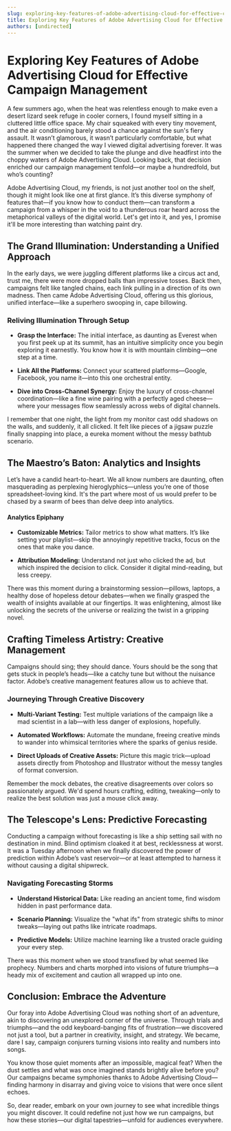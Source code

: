 ```yaml
---
slug: exploring-key-features-of-adobe-advertising-cloud-for-effective-campaign-management
title: Exploring Key Features of Adobe Advertising Cloud for Effective Campaign Management
authors: [undirected]
---
```



# Exploring Key Features of Adobe Advertising Cloud for Effective Campaign Management

A few summers ago, when the heat was relentless enough to make even a desert lizard seek refuge in cooler corners, I found myself sitting in a cluttered little office space. My chair squeaked with every tiny movement, and the air conditioning barely stood a chance against the sun's fiery assault. It wasn’t glamorous, it wasn’t particularly comfortable, but what happened there changed the way I viewed digital advertising forever. It was the summer when we decided to take the plunge and dive headfirst into the choppy waters of Adobe Advertising Cloud. Looking back, that decision enriched our campaign management tenfold—or maybe a hundredfold, but who’s counting?

Adobe Advertising Cloud, my friends, is not just another tool on the shelf, though it might look like one at first glance. It’s this diverse symphony of features that—if you know how to conduct them—can transform a campaign from a whisper in the void to a thunderous roar heard across the metaphorical valleys of the digital world. Let's get into it, and yes, I promise it'll be more interesting than watching paint dry.

## The Grand Illumination: Understanding a Unified Approach

In the early days, we were juggling different platforms like a circus act and, trust me, there were more dropped balls than impressive tosses. Back then, campaigns felt like tangled chains, each link pulling in a direction of its own madness. Then came Adobe Advertising Cloud, offering us this glorious, unified interface—like a superhero swooping in, cape billowing.

### Reliving Illumination Through Setup

- **Grasp the Interface:** The initial interface, as daunting as Everest when you first peek up at its summit, has an intuitive simplicity once you begin exploring it earnestly. You know how it is with mountain climbing—one step at a time.

- **Link All the Platforms:** Connect your scattered platforms—Google, Facebook, you name it—into this one orchestral entity.

- **Dive into Cross-Channel Synergy:** Enjoy the luxury of cross-channel coordination—like a fine wine pairing with a perfectly aged cheese—where your messages flow seamlessly across webs of digital channels.

I remember that one night, the light from my monitor cast odd shadows on the walls, and suddenly, it all clicked. It felt like pieces of a jigsaw puzzle finally snapping into place, a eureka moment without the messy bathtub scenario.

## The Maestro’s Baton: Analytics and Insights

Let’s have a candid heart-to-heart. We all know numbers are daunting, often masquerading as perplexing hieroglyphics—unless you’re one of those spreadsheet-loving kind. It's the part where most of us would prefer to be chased by a swarm of bees than delve deep into analytics.

#### Analytics Epiphany

- **Customizable Metrics:** Tailor metrics to show what matters. It’s like setting your playlist—skip the annoyingly repetitive tracks, focus on the ones that make you dance.

- **Attribution Modeling:** Understand not just who clicked the ad, but which inspired the decision to click. Consider it digital mind-reading, but less creepy.

There was this moment during a brainstorming session—pillows, laptops, a healthy dose of hopeless detour debates—when we finally grasped the wealth of insights available at our fingertips. It was enlightening, almost like unlocking the secrets of the universe or realizing the twist in a gripping novel.

## Crafting Timeless Artistry: Creative Management

Campaigns should sing; they should dance. Yours should be the song that gets stuck in people’s heads—like a catchy tune but without the nuisance factor. Adobe’s creative management features allow us to achieve that.

### Journeying Through Creative Discovery

- **Multi-Variant Testing:** Test multiple variations of the campaign like a mad scientist in a lab—with less danger of explosions, hopefully.

- **Automated Workflows:** Automate the mundane, freeing creative minds to wander into whimsical territories where the sparks of genius reside.

- **Direct Uploads of Creative Assets:** Picture this magic trick—upload assets directly from Photoshop and Illustrator without the messy tangles of format conversion.

Remember the mock debates, the creative disagreements over colors so passionately argued. We'd spend hours crafting, editing, tweaking—only to realize the best solution was just a mouse click away.

## The Telescope's Lens: Predictive Forecasting

Conducting a campaign without forecasting is like a ship setting sail with no destination in mind. Blind optimism cloaked it at best, recklessness at worst. It was a Tuesday afternoon when we finally discovered the power of prediction within Adobe’s vast reservoir—or at least attempted to harness it without causing a digital shipwreck.

### Navigating Forecasting Storms

- **Understand Historical Data:** Like reading an ancient tome, find wisdom hidden in past performance data.

- **Scenario Planning:** Visualize the "what ifs" from strategic shifts to minor tweaks—laying out paths like intricate roadmaps.

- **Predictive Models:** Utilize machine learning like a trusted oracle guiding your every step.

There was this moment when we stood transfixed by what seemed like prophecy. Numbers and charts morphed into visions of future triumphs—a heady mix of excitement and caution all wrapped up into one.

## Conclusion: Embrace the Adventure

Our foray into Adobe Advertising Cloud was nothing short of an adventure, akin to discovering an unexplored corner of the universe. Through trials and triumphs—and the odd keyboard-banging fits of frustration—we discovered not just a tool, but a partner in creativity, insight, and strategy. We became, dare I say, campaign conjurers turning visions into reality and numbers into songs.

You know those quiet moments after an impossible, magical feat? When the dust settles and what was once imagined stands brightly alive before you? Our campaigns became symphonies thanks to Adobe Advertising Cloud—finding harmony in disarray and giving voice to visions that were once silent echoes.

So, dear reader, embark on your own journey to see what incredible things you might discover. It could redefine not just how we run campaigns, but how these stories—our digital tapestries—unfold for audiences everywhere.
